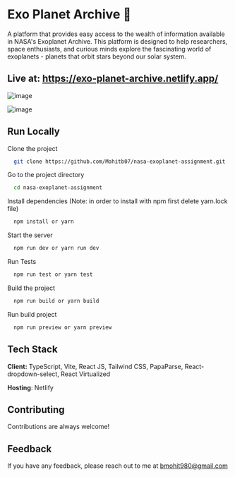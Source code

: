 # Exo Planet Archive 🧋
A platform that provides easy access to the wealth of information available in NASA's Exoplanet Archive. This platform is designed to help researchers, space enthusiasts, and curious minds explore the fascinating world of exoplanets - planets that orbit stars beyond our solar system.

## Live at: https://exo-planet-archive.netlify.app/

![image](https://github.com/Mohitb07/nasa-exoplanet-assignment/assets/51907464/aecd97ff-622d-4791-b06a-be8b6d4f7975)

![image](https://github.com/Mohitb07/nasa-exoplanet-assignment/assets/51907464/45fcf479-4951-4153-976d-749d76ccddb1)

## Run Locally

Clone the project

```bash
  git clone https://github.com/Mohitb07/nasa-exoplanet-assignment.git
```

Go to the project directory

```bash
  cd nasa-exoplanet-assignment
```

Install dependencies (Note: in order to install with npm first delete yarn.lock file)

```bash
  npm install or yarn
```

Start the server

```bash
  npm run dev or yarn run dev
```

Run Tests

```bash
  npm run test or yarn test
```
Build the project

```bash
  npm run build or yarn build
```
Run build project

```bash
  npm run preview or yarn preview
```

## Tech Stack

**Client:** TypeScript, Vite, React JS, Tailwind CSS, PapaParse, React-dropdown-select, React Virtualized

**Hosting**: Netlify

## Contributing

Contributions are always welcome!

## Feedback

If you have any feedback, please reach out to me at bmohit980@gmail.com

